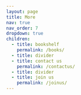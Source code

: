 ```yaml
---
layout: page
title: More
nav: true
nav_order: 7
dropdown: true
children:
  - title: bookshelf
    permalink: /books/
  - title: divider 
  - title: contact us
    permalink: /contactus/
  - title: divider
  - title: join us
    permalink: /joinus/
---
```

